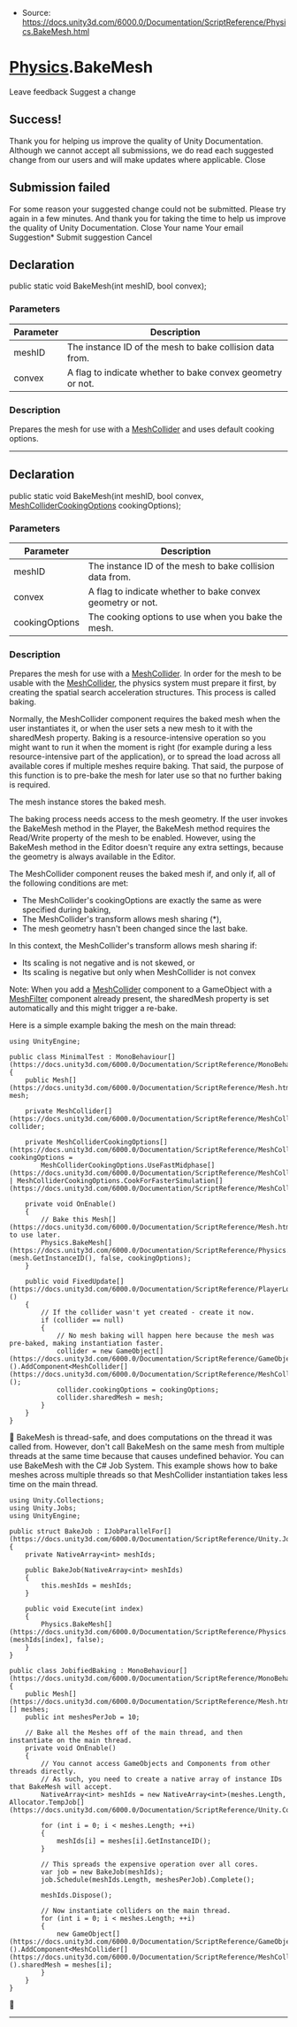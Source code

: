 * Source: https://docs.unity3d.com/6000.0/Documentation/ScriptReference/Physics.BakeMesh.html

#  [Physics](https://docs.unity3d.com/6000.0/Documentation/ScriptReference/Physics.html).BakeMesh
Leave feedback
Suggest a change
## Success!
Thank you for helping us improve the quality of Unity Documentation. Although we cannot accept all submissions, we do read each suggested change from our users and will make updates where applicable.
Close
## Submission failed
For some reason your suggested change could not be submitted. Please <a>try again</a> in a few minutes. And thank you for taking the time to help us improve the quality of Unity Documentation.
Close
Your name Your email Suggestion* Submit suggestion
Cancel
## Declaration
public static void BakeMesh(int meshID, bool convex); 
### Parameters
Parameter | Description  
---|---  
meshID | The instance ID of the mesh to bake collision data from.  
convex | A flag to indicate whether to bake convex geometry or not.  
### Description
Prepares the mesh for use with a [MeshCollider](https://docs.unity3d.com/6000.0/Documentation/ScriptReference/MeshCollider.html) and uses default cooking options.
* * *
## Declaration
public static void BakeMesh(int meshID, bool convex, [MeshColliderCookingOptions](https://docs.unity3d.com/6000.0/Documentation/ScriptReference/MeshColliderCookingOptions.html) cookingOptions); 
### Parameters
Parameter | Description  
---|---  
meshID | The instance ID of the mesh to bake collision data from.  
convex | A flag to indicate whether to bake convex geometry or not.  
cookingOptions | The cooking options to use when you bake the mesh.  
### Description
Prepares the mesh for use with a [MeshCollider](https://docs.unity3d.com/6000.0/Documentation/ScriptReference/MeshCollider.html).
In order for the mesh to be usable with the [MeshCollider](https://docs.unity3d.com/6000.0/Documentation/ScriptReference/MeshCollider.html), the physics system must prepare it first, by creating the spatial search acceleration structures. This process is called baking.  
  
Normally, the MeshCollider component requires the baked mesh when the user instantiates it, or when the user sets a new mesh to it with the sharedMesh property. Baking is a resource-intensive operation so you might want to run it when the moment is right (for example during a less resource-intensive part of the application), or to spread the load across all available cores if multiple meshes require baking. That said, the purpose of this function is to pre-bake the mesh for later use so that no further baking is required.  
  
The mesh instance stores the baked mesh.  
  
The baking process needs access to the mesh geometry. If the user invokes the BakeMesh method in the Player, the BakeMesh method requires the Read/Write property of the mesh to be enabled. However, using the BakeMesh method in the Editor doesn't require any extra settings, because the geometry is always available in the Editor.  
  
The MeshCollider component reuses the baked mesh if, and only if, all of the following conditions are met: 
  * The MeshCollider's cookingOptions are exactly the same as were specified during baking,
  * The MeshCollider's transform allows mesh sharing (*),
  * The mesh geometry hasn't been changed since the last bake.


In this context, the MeshCollider's transform allows mesh sharing if:
  * Its scaling is not negative and is not skewed, or
  * Its scaling is negative but only when MeshCollider is not convex  



Note: When you add a [MeshCollider](https://docs.unity3d.com/6000.0/Documentation/ScriptReference/MeshCollider.html) component to a GameObject with a [MeshFilter](https://docs.unity3d.com/6000.0/Documentation/ScriptReference/MeshFilter.html) component already present, the sharedMesh property is set automatically and this might trigger a re-bake.  
  
  
  
Here is a simple example baking the mesh on the main thread:
```
using UnityEngine;  
  
public class MinimalTest : MonoBehaviour[](https://docs.unity3d.com/6000.0/Documentation/ScriptReference/MonoBehaviour.html)
{
    public Mesh[](https://docs.unity3d.com/6000.0/Documentation/ScriptReference/Mesh.html) mesh;  
  
    private MeshCollider[](https://docs.unity3d.com/6000.0/Documentation/ScriptReference/MeshCollider.html) collider;  
  
    private MeshColliderCookingOptions[](https://docs.unity3d.com/6000.0/Documentation/ScriptReference/MeshColliderCookingOptions.html) cookingOptions =
        MeshColliderCookingOptions.UseFastMidphase[](https://docs.unity3d.com/6000.0/Documentation/ScriptReference/MeshColliderCookingOptions.UseFastMidphase.html) | MeshColliderCookingOptions.CookForFasterSimulation[](https://docs.unity3d.com/6000.0/Documentation/ScriptReference/MeshColliderCookingOptions.CookForFasterSimulation.html);  
  
    private void OnEnable()
    {
        // Bake this Mesh[](https://docs.unity3d.com/6000.0/Documentation/ScriptReference/Mesh.html) to use later.
        Physics.BakeMesh[](https://docs.unity3d.com/6000.0/Documentation/ScriptReference/Physics.BakeMesh.html)(mesh.GetInstanceID(), false, cookingOptions);
    }  
  
    public void FixedUpdate[](https://docs.unity3d.com/6000.0/Documentation/ScriptReference/PlayerLoop.FixedUpdate.html)()
    {
        // If the collider wasn't yet created - create it now.
        if (collider == null)
        {
            // No mesh baking will happen here because the mesh was pre-baked, making instantiation faster.
            collider = new GameObject[](https://docs.unity3d.com/6000.0/Documentation/ScriptReference/GameObject.html)().AddComponent<MeshCollider[](https://docs.unity3d.com/6000.0/Documentation/ScriptReference/MeshCollider.html)>();
            collider.cookingOptions = cookingOptions;
            collider.sharedMesh = mesh;
        }
    }
}

```

BakeMesh is thread-safe, and does computations on the thread it was called from. However, don't call BakeMesh on the same mesh from multiple threads at the same time because that causes undefined behavior. You can use BakeMesh with the C# Job System. This example shows how to bake meshes across multiple threads so that MeshCollider instantiation takes less time on the main thread.
```
using Unity.Collections;
using Unity.Jobs;
using UnityEngine;  
  
public struct BakeJob : IJobParallelFor[](https://docs.unity3d.com/6000.0/Documentation/ScriptReference/Unity.Jobs.IJobParallelFor.html)
{
    private NativeArray<int> meshIds;  
  
    public BakeJob(NativeArray<int> meshIds)
    {
        this.meshIds = meshIds;
    }  
  
    public void Execute(int index)
    {
        Physics.BakeMesh[](https://docs.unity3d.com/6000.0/Documentation/ScriptReference/Physics.BakeMesh.html)(meshIds[index], false);
    }
}  
  
public class JobifiedBaking : MonoBehaviour[](https://docs.unity3d.com/6000.0/Documentation/ScriptReference/MonoBehaviour.html)
{
    public Mesh[](https://docs.unity3d.com/6000.0/Documentation/ScriptReference/Mesh.html)[] meshes;
    public int meshesPerJob = 10;  
  
    // Bake all the Meshes off of the main thread, and then instantiate on the main thread.
    private void OnEnable()
    {
        // You cannot access GameObjects and Components from other threads directly.
        // As such, you need to create a native array of instance IDs that BakeMesh will accept.
        NativeArray<int> meshIds = new NativeArray<int>(meshes.Length, Allocator.TempJob[](https://docs.unity3d.com/6000.0/Documentation/ScriptReference/Unity.Collections.Allocator.TempJob.html));  
  
        for (int i = 0; i < meshes.Length; ++i)
        {
            meshIds[i] = meshes[i].GetInstanceID();
        }  
  
        // This spreads the expensive operation over all cores.
        var job = new BakeJob(meshIds);
        job.Schedule(meshIds.Length, meshesPerJob).Complete();  
  
        meshIds.Dispose();  
  
        // Now instantiate colliders on the main thread.
        for (int i = 0; i < meshes.Length; ++i)
        {
            new GameObject[](https://docs.unity3d.com/6000.0/Documentation/ScriptReference/GameObject.html)().AddComponent<MeshCollider[](https://docs.unity3d.com/6000.0/Documentation/ScriptReference/MeshCollider.html)>().sharedMesh = meshes[i];
        }
    }
}

```

* * *
